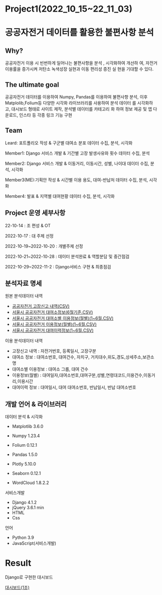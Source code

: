 # Project1(2022_10_15~22_11_03)

# 공공자전거 데이터를 활용한 불편사항 분석

## Why?

공공자전거 이용 시 빈번하게 일어나는 불편사항을 분석 , 시각화하여 개선하
여, 자전거 이용률을 증가시켜 저탄소 녹색성장 실현과 이동 편리성 증진 실
현을 기대할 수 있다.

## The ultimate goal

공공자전거 데이터를 이용하여 Numpy, Pandas를 이용하여 불편사항 분석, 이후 Matplolib,Folium등 다양한 시각화 라이브러리를 사용하여 분석 데이터
를 시각화하고, 대시보드 형태로 사이트 제작, 분석별 데이터를 카테고리 화 
하여 정보 제공 및 앱 다운로드, 인스타 등 각종 링크 기능 구현

## Team
Leard: 포트폴리오 작성 & 구군별 대여소 분포 데이터 수집, 분석, 시각화

Member1: Django 서비스 개발 & 기간별 고장 발생사유와 횟수 데이터 수집, 분석

Member2: Django 서비스 개발 & 이동거리, 이동시간, 성별, 나이대 데이터 수집, 분석, 시각화

Member3(ME):기획안 작성 & 시간별 이용 용도, 대여-반납처 데이터 수집, 분석, 시각화

Member4: 발표 & 지역별 대여현황 데이터 수집, 분석, 시각화

## Project 운영 세부사항
22-10-14 : 조 편성 & OT

2022-10-17 : 대 주제 선정

2022-10-19~2022-10-20 : 개별주제 선정

2022-10-21~2022-10-28 : 데이터 분석완료 & 역할분담 및 중간점검

2022-10-29~2022-11-2 : Django서비스 구현 & 최종점검

## 분석자료 명세

원본 분석데이터 내역

- [공공자전거 고장신고 내역(CSV)](https://data.seoul.go.kr/dataList/OA-15644/F/1/datasetView.do)
- [서울시 공공자전거 대여소정보(6월기준.CSV)](http://data.seoul.go.kr/dataList/OA-13252/F/1/datasetView.do)
- [서울시 공공자전거 대여소별 이용정보(월별)(1~6월.CSV)](https://data.seoul.go.kr/dataList/OA-15249/F/1/datasetView.do)
- [서울시 공공자전거 이용정보(월별)(1~6월.CSV)](http://data.seoul.go.kr/dataList/OA-15248/F/1/datasetView.do)
- [서울시 공공자전거 대여이력정보(1~6월.CSV)](http://data.seoul.go.kr/dataList/OA-15182/F/1/datasetView.do)

이용 분석데이터 내역

- 고장신고 내역 : 자전거번호, 등록일시, 고장구분
- 대여소 정보 : 대여소번호, 대여건수, 자치구, 거치대수,위도,경도,상세주소,보관소명
- 대여소별 이용정보 : 대여소 그룹, 대여 건수
- 이용정보(월별) : 대여일자,대여소번호,대여구분,성별,연령대코드,이용건수,이동거리,이용시간
- 대여이력 정보 : 대여일시, 대여 대여소번호, 반납일시, 반납 대여소번호

## 개발 언어 & 라이브러리

데이터 분석 & 시각화

- Matplotlib 3.6.0

- Numpy 1.23.4

- Folium 0.12.1

- Pandas 1.5.0

- Plotly 5.10.0

- Seaborn 0.12.1

- WordCloud 1.8.2.2

서비스개발

- Django 4.1.2
- jQuery 3.6.1 min
- HTML
- Css

언어

- Python 3.9
- JavaScript(서비스개발)

# Result
Django로 구현한 대시보드 

[대시보드(1조)](http://joohyoung.pythonanywhere.com/)
 